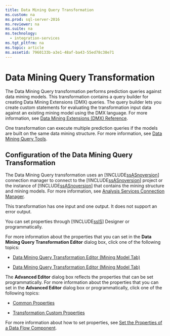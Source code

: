 ```yaml
---
title: Data Mining Query Transformation
ms.custom: na
ms.prod: sql-server-2016
ms.reviewer: na
ms.suite: na
ms.technology: 
  - integration-services
ms.tgt_pltfrm: na
ms.topic: article
ms.assetid: 7960133b-a3e1-48af-ba43-55ed78c38e71
---
```

# Data Mining Query Transformation
  The Data Mining Query transformation performs prediction queries against data mining models. This transformation contains a query builder for creating Data Mining Extensions (DMX) queries. The query builder lets you create custom statements for evaluating the transformation input data against an existing mining model using the DMX language. For more information, see [Data Mining Extensions &#40;DMX&#41; Reference](../Topic/Data%20Mining%20Extensions%20\(DMX\)%20Reference.md).  
  
 One transformation can execute multiple prediction queries if the models are built on the same data mining structure. For more information, see [Data Mining Query Tools](../../Topics/TopicNameNotContainA/Data-Mining-Query-Tools.md).  
  
## Configuration of the Data Mining Query Transformation  
 The Data Mining Query transformation uses an [!INCLUDE[ssASnoversion](../../Topics/TopicNameContainA/includes/ssASnoversion_md.md)] connection manager to connect to the [!INCLUDE[ssASnoversion](../../Topics/TopicNameContainA/includes/ssASnoversion_md.md)] project or the instance of [!INCLUDE[ssASnoversion](../../Topics/TopicNameContainA/includes/ssASnoversion_md.md)] that contains the mining structure and mining models. For more information, see [Analysis Services Connection Manager](../../Topics/TopicNameNotContainA/Analysis-Services-Connection-Manager.md).  
  
 This transformation has one input and one output. It does not support an error output.  
  
 You can set properties through [!INCLUDE[ssIS](../../Topics/TopicNameContainA/includes/ssIS_md.md)] Designer or programmatically.  
  
 For more information about the properties that you can set in the **Data Mining Query Transformation Editor** dialog box, click one of the following topics:  
  
-   [Data Mining Query Transformation Editor &#40;Mining Model Tab&#41;](../../Topics/TopicNameNotContainA/Data-Mining-Query-Transformation-Editor--Mining-Model-Tab-.md)  
  
-   [Data Mining Query Transformation Editor &#40;Mining Model Tab&#41;](../../Topics/TopicNameNotContainA/Data-Mining-Query-Transformation-Editor--Mining-Model-Tab-.md)  
  
 The **Advanced Editor** dialog box reflects the properties that can be set programmatically. For more information about the properties that you can set in the **Advanced Editor** dialog box or programmatically, click one of the following topics:  
  
-   [Common Properties](../../Topics/TopicNameNotContainA/Common-Properties.md)  
  
-   [Transformation Custom Properties](../../Topics/TopicNameNotContainA/Transformation-Custom-Properties.md)  
  
 For more information about how to set properties, see [Set the Properties of a Data Flow Component](../../Topics/TopicNameContainA/Set-the-Properties-of-a-Data-Flow-Component.md).  
  
  